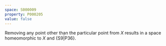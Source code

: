 ```yaml
---
space: S000009
property: P000205
value: false
---
```


Removing any point other than the particular point from $X$ results in a space homeomorphic to $X$
and {S9|P36}.
